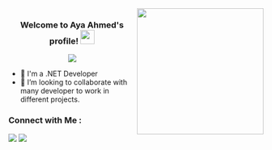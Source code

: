 
<img width="250" align="right" src="https://c.tenor.com/_DOBjnGspYAAAAAM/code-coding.gif">

<h3 align="center">
  Welcome to Aya Ahmed's profile!
  <img src="https://media.giphy.com/media/hvRJCLFzcasrR4ia7z/giphy.gif" width="28">
</h3>

<!-- Typing SVG by DenverCoder1 - https://github.com/DenverCoder1/readme-typing-svg -->
<p align="center">
  <a href="https://github.com/DenverCoder1/readme-typing-svg"><img src="https://readme-typing-svg.herokuapp.com/?lines=.NET%20web%20developer;Always%20learning%20new%20things&font=Fira%20Code&center=true&width=440&height=45&color=f75c7e&vCenter=true&size=22"></a>
</p> 

- 🏢 I'm a .NET Developer
- 👯 I’m looking to collaborate with many developer to work in different projects.
### Connect with Me :

<a href="https://www.linkedin.com/in/aya-ahmed-5a13882a3/" target="_blank"><img src="https://img.shields.io/badge/-linkedin-0077B5?style=for-the-badge&logo=Linkedin&logoColor=white"/></a>
<a href="mailto:ayaahmed29392@gmail.com"><img  src="https://img.shields.io/badge/Gmail-D14836?style=for-the-badge&logo=gmail&logoColor=white"></a>


